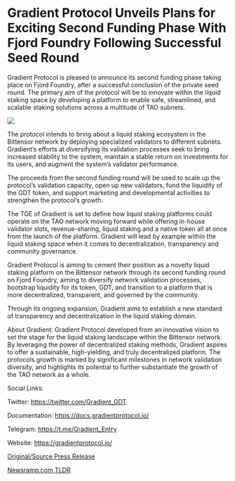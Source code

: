 # Gradient Protocol Unveils Plans for Exciting Second Funding Phase With Fjord Foundry Following Successful Seed Round

Gradient Protocol is pleased to announce its second funding phase taking place on Fjord Foundry, after a successful conclusion of the private seed round. The primary aim of the protocol will be to innovate within the liquid staking space by developing a platform to enable safe, streamlined, and scalable staking solutions across a multitude of TAO subnets.

![](https://blockchainwire.s3.amazonaws.com/FINPR/editor_image/fd8be61d-968c-44cc-aa43-3007061f76f0.png)

The protocol intends to bring about a liquid staking ecosystem in the Bittensor network by deploying specialized validators to different subnets. Gradient’s efforts at diversifying its validation processes seek to bring increased stability to the system, maintain a stable return on investments for its users, and augment the system’s validator performance.

The proceeds from the second funding round will be used to scale up the protocol’s validation capacity, open up new validators, fund the liquidity of the GDT token, and support marketing and developmental activities to strengthen the protocol’s growth.

The TGE of Gradient is set to define how liquid staking platforms could operate on the TAO network moving forward while offering in-house validator slots, revenue-sharing, liquid staking and a native token all at once from the launch of the platform. Gradient will lead by example within the liquid staking space when it comes to decentralization, transparency and community governance.

Gradient Protocol is aiming to cement their position as a novelty liquid staking platform on the Bittensor network through its second funding round on Fjord Foundry, aiming to diversify network validation processes, bootstrap liquidity for its token, GDT, and transition to a platform that is more decentralized, transparent, and governed by the community.

Through its ongoing expansion, Gradient aims to establish a new standard of transparency and decentralization in the liquid staking domain.

About Gradient: Gradient Protocol developed from an innovative vision to set the stage for the liquid staking landscape within the Bittensor network. By leveraging the power of decentralized staking methods, Gradient aspires to offer a sustainable, high-yielding, and truly decentralized platform. The protocols growth is marked by significant milestones in network validation diversity, and highlights its potential to further substantiate the growth of the TAO network as a whole.

Social Links:

Twitter: https://twitter.com/Gradient_GDT

Documentation: https://docs.gradientprotocol.io/

Telegram: https://t.me/Gradient_Entry

Website: https://gradientprotocol.io/ 

[Original/Source Press Release](https://blockchainwire.io/press-release/gradient-protocol-unveils-plans-for-exciting-second-funding-phase-with-fjord-foundry-following-successful-seed-round-1) 

[Newsramp.com TLDR](https://newsramp.com/None) 